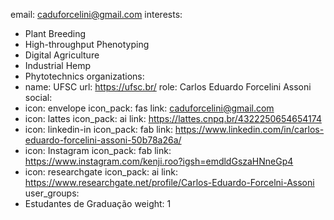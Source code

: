 email: caduforcelini@gmail.com
interests:
- Plant Breeding
- High-throughput Phenotyping
- Digital Agriculture
- Industrial Hemp
- Phytotechnics
organizations:
- name: UFSC
  url: https://ufsc.br/
role: Carlos Eduardo Forcelini Assoni
social:
- icon: envelope
  icon_pack: fas
  link: caduforcelini@gmail.com
- icon: lattes
  icon_pack: ai
  link: https://lattes.cnpq.br/4322250654654174
- icon: linkedin-in
  icon_pack: fab
  link: https://www.linkedin.com/in/carlos-eduardo-forcelini-assoni-50b78a26a/
- icon: Instagram
  icon_pack: fab
  link: https://www.instagram.com/kenji.roo?igsh=emdldGszaHNneGp4
- icon: researchgate
  icon_pack: ai
  link: https://www.researchgate.net/profile/Carlos-Eduardo-Forcelni-Assoni
user_groups:
- Estudantes de Graduação
weight: 1
